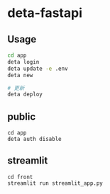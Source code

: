 # deta-fastapi


## Usage

```bash
cd app
deta login
deta update -e .env
deta new

# 更新
deta deploy
```

## public

```
cd app
deta auth disable 
```

## streamlit

```
cd front
streamlit run streamlit_app.py 
```